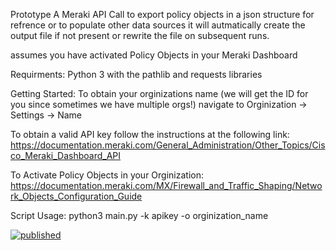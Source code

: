 Prototype
A Meraki API Call to export policy objects in a json structure for refrence or to populate other data sources
it will autmatically create the output file if not present or rewrite the file on subsequent runs.

assumes you have activated Policy Objects in your Meraki Dashboard

Requirments:
Python 3 with the pathlib and requests libraries


Getting Started:
To obtain your orginizations name (we will get the ID for you since sometimes we have multiple orgs!) 
navigate to Orginization -> Settings -> Name

To obtain a valid API key follow the instructions at the following link:
https://documentation.meraki.com/General_Administration/Other_Topics/Cisco_Meraki_Dashboard_API

To Activate Policy Objects in your Orginization:
https://documentation.meraki.com/MX/Firewall_and_Traffic_Shaping/Network_Objects_Configuration_Guide

Script Usage:
python3 main.py -k apikey -o orginization_name


  
  [![published](https://static.production.devnetcloud.com/codeexchange/assets/images/devnet-published.svg)](https://developer.cisco.com/codeexchange/github/repo/johshea/export_Mpolicy_objects)
  
